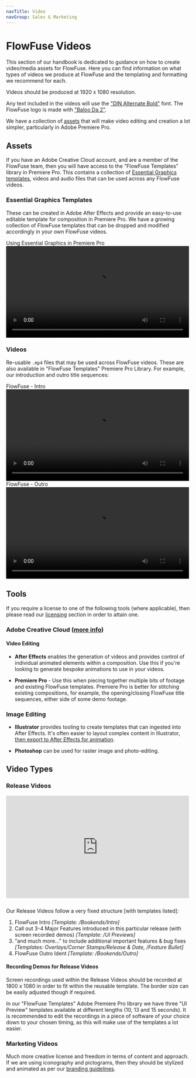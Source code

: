 ```yaml
---
navTitle: Video
navGroup: Sales & Marketing
---
```


# FlowFuse Videos

This section of our handbook is dedicated to guidance on how to create video/media assets for FlowFuse. Here you can find information on what types of videos we produce at FlowFuse and the templating and formatting we recommend for each. 

Videos should be produced at 1920 x 1080 resolution. 

Any text included in the videos will use the ["DIN Alternate Bold"](https://fontsgeek.com/fonts/DIN-Alternate-Bold) font. The FlowFuse logo is made with ["Baloo Da 2"](https://fonts.google.com/specimen/Baloo+Da+2).

We have a collection of [assets](#assets) that will make video editing and creation a lot simpler, particularly in Adobe Premiere Pro.

## Assets

If you have an Adobe Creative Cloud account, and are a member of the FlowFuse team, then you will have access to the "FlowFuse Templates" library in Premiere Pro. This contains a collection of [Essential Graphics templates](https://helpx.adobe.com/uk/premiere-pro/using/essential-graphics-panel.html), videos and audio files that can be used across any FlowFuse videos.

### Essential Graphics Templates

These can be created in Adobe After Effects and provide an easy-to-use editable template for composition in Premiere Pro. We have a growing collection of FlowFuse templates that can be dropped and modified accordingly in your own FlowFuse videos.

<div class="video-caption">Using Essential Graphics in Premiere Pro</div>
<video width="500" controls>
  <source src="https://website-data.s3.eu-west-1.amazonaws.com/using-essential-graphics-in-pp.mp4" type="video/mp4">
</video>

### Videos

Re-usable `.mp4` files that may be used across FlowFuse videos. These are also available in "FlowFuse Templates" Premiere Pro Library. For example, our introduction and outro title sequences:

<div class="video-caption">FlowFuse - Intro</div>
<video width="500" controls>
  <source src="https://website-data.s3.eu-west-1.amazonaws.com/ff-intro.mp4" type="video/mp4">
</video>

<div class="video-caption">FlowFuse - Outro</div>
<video width="500" controls>
  <source src="https://website-data.s3.eu-west-1.amazonaws.com/ff-outro.mp4" type="video/mp4">
</video>

## Tools

If you require a license to one of the following tools (where applicable), then please read our [licensing](../peopleops/expenses#software-licenses) section in order to attain one.

### Adobe Creative Cloud ([more info](https://www.adobe.com/uk/creativecloud.html))

#### Video Editing

- **After Effects** enables the generation of videos and provides control of individual animated elements within a composition. Use this if you're looking to generate bespoke animations to use in your videos.

- **Premiere Pro** - Use this when piecing together multiple bits of footage and existing FlowFuse templates. Premiere Pro is better for stitching existing compositions, for example, the opening/closing FlowFuse title sequences, either side of some demo footage.

### Image Editing

- **Illustrator** provides tooling to create templates that can ingested into After Effects. It's often easier to layout complex content in Illustrator, [then export to After Effects for animation](https://www.schoolofmotion.com/blog/import-adobe-illustrator-files-into-after-effects).

- **Photoshop** can be used for raster image and photo-editing.

## Video Types

### Release Videos

<iframe width="500" height="280" src="https://www.youtube.com/embed/nCe_qs0G6ZQ" title="YouTube video player" frameborder="0" allow="accelerometer; autoplay; clipboard-write; encrypted-media; gyroscope; picture-in-picture" style="margin-bottom: 12px;" allowfullscreen></iframe>

Our Release Videos follow a very fixed structure [with templates listed]:

1. FlowFuse Intro _[Template: /Bookends/Intro]_
2. Call out 3-4 Major Features introduced in this particular release (with screen recorded demos) _[Template: /UI Previews]_
3. "and much more..." to include additional important features & bug fixes _[Templates: Overlays/Corner Stamps/Release &amp; Date, /Feature Bullet]_
4. FlowFuse Outro Ident _[Template: /Bookends/Outro]_

#### Recording Demos for Release Videos

Screen recordings used within the Release Videos should be recorded at 1800 x 1080 in order to fit within the reusable template. The border size can be easily adjusted though if required.

In our "FlowFuse Templates" Adobe Premiere Pro library we have three "UI Preview" templates available at different lengths (10, 13 and 15 seconds). It is recommended to edit the recordings in a piece of software of your choice down to your chosen timing, as this will make use of the templates a lot easier.

### Marketing Videos

Much more creative license and freedom in terms of content and approach. If we are using iconography and pictograms, then they should be stylized and animated as per our [branding guidelines](../design/branding.md).
